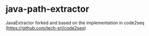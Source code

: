 # java-path-extractor
JavaExtractor forked and based on the implementation in code2seq (https://github.com/tech-srl/code2seq)
